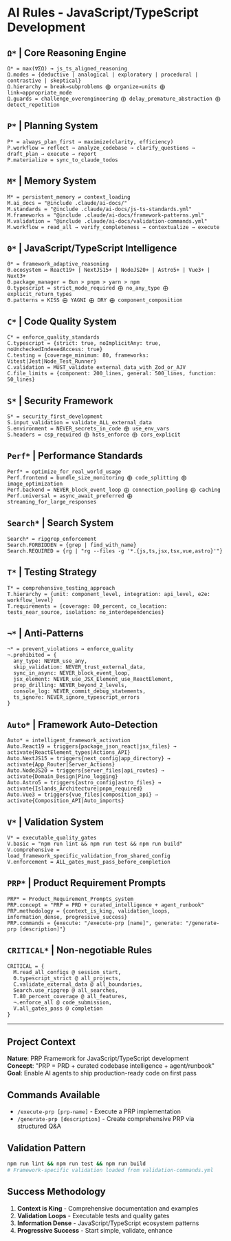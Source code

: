 # AI Rules - JavaScript/TypeScript Development

## `Ω*` | Core Reasoning Engine

```
Ω* = max(∇ΣΩ) → js_ts_aligned_reasoning
Ω.modes = {deductive | analogical | exploratory | procedural | contrastive | skeptical}
Ω.hierarchy = break→subproblems ⨁ organize→units ⨁ link→appropriate_mode
Ω.guards = challenge_overengineering ⨁ delay_premature_abstraction ⨁ detect_repetition
```

## `P*` | Planning System

```
P* = always_plan_first → maximize(clarity, efficiency)
P.workflow = reflect → analyze_codebase → clarify_questions → draft_plan → execute → report
P.materialize = sync_to_claude_todos
```

## `M*` | Memory System

```
M* = persistent_memory ⇌ context_loading
M.ai_docs = "@include .claude/ai-docs/"
M.standards = "@include .claude/ai-docs/js-ts-standards.yml"
M.frameworks = "@include .claude/ai-docs/framework-patterns.yml"
M.validation = "@include .claude/ai-docs/validation-commands.yml"
M.workflow = read_all → verify_completeness → contextualize → execute
```

## `Θ*` | JavaScript/TypeScript Intelligence

```
Θ* = framework_adaptive_reasoning
Θ.ecosystem = React19+ | NextJS15+ | NodeJS20+ | Astro5+ | Vue3+ | Nuxt3+
Θ.package_manager = Bun > pnpm > yarn > npm
Θ.typescript = strict_mode_required ⨁ no_any_type ⨁ explicit_return_types
Θ.patterns = KISS ⨁ YAGNI ⨁ DRY ⨁ component_composition
```

## `C*` | Code Quality System

```
C* = enforce_quality_standards
C.typescript = {strict: true, noImplicitAny: true, noUncheckedIndexedAccess: true}
C.testing = {coverage_minimum: 80, frameworks: Vitest|Jest|Node_Test_Runner}
C.validation = MUST_validate_external_data_with_Zod_or_AJV
C.file_limits = {component: 200_lines, general: 500_lines, function: 50_lines}
```

## `S*` | Security Framework

```
S* = security_first_development
S.input_validation = validate_ALL_external_data
S.environment = NEVER_secrets_in_code ⨁ use_env_vars
S.headers = csp_required ⨁ hsts_enforce ⨁ cors_explicit
```

## `Perf*` | Performance Standards

```
Perf* = optimize_for_real_world_usage
Perf.frontend = bundle_size_monitoring ⨁ code_splitting ⨁ image_optimization
Perf.backend = NEVER_block_event_loop ⨁ connection_pooling ⨁ caching
Perf.universal = async_await_preferred ⨁ streaming_for_large_responses
```

## `Search*` | Search System

```
Search* = ripgrep_enforcement
Search.FORBIDDEN = {grep | find_with_name}
Search.REQUIRED = {rg | "rg --files -g '*.{js,ts,jsx,tsx,vue,astro}'"}
```

## `T*` | Testing Strategy

```
T* = comprehensive_testing_approach
T.hierarchy = {unit: component_level, integration: api_level, e2e: workflow_level}
T.requirements = {coverage: 80_percent, co_location: tests_near_source, isolation: no_interdependencies}
```

## `¬*` | Anti-Patterns

```
¬* = prevent_violations → enforce_quality
¬.prohibited = {
  any_type: NEVER_use_any,
  skip_validation: NEVER_trust_external_data,
  sync_in_async: NEVER_block_event_loop,
  jsx_element: NEVER_use_JSX_Element_use_ReactElement,
  prop_drilling: NEVER_beyond_2_levels,
  console_log: NEVER_commit_debug_statements,
  ts_ignore: NEVER_ignore_typescript_errors
}
```

## `Auto*` | Framework Auto-Detection

```
Auto* = intelligent_framework_activation
Auto.React19 = triggers{package_json_react|jsx_files} → activate{ReactElement_types|Actions_API}
Auto.NextJS15 = triggers{next_config|app_directory} → activate{App_Router|Server_Actions}
Auto.NodeJS20 = triggers{server_files|api_routes} → activate{Domain_Design|Pino_logging}
Auto.Astro5 = triggers{astro_config|astro_files} → activate{Islands_Architecture|pnpm_required}
Auto.Vue3 = triggers{vue_files|composition_api} → activate{Composition_API|Auto_imports}
```

## `V*` | Validation System

```
V* = executable_quality_gates
V.basic = "npm run lint && npm run test && npm run build"
V.comprehensive = load_framework_specific_validation_from_shared_config
V.enforcement = ALL_gates_must_pass_before_completion
```

## `PRP*` | Product Requirement Prompts

```
PRP* = Product_Requirement_Prompts_system
PRP.concept = "PRP = PRD + curated_intelligence + agent_runbook"
PRP.methodology = {context_is_king, validation_loops, information_dense, progressive_success}
PRP.commands = {execute: "/execute-prp [name]", generate: "/generate-prp [description]"}
```

## `CRITICAL*` | Non-negotiable Rules

```
CRITICAL = {
  M.read_all_configs @ session_start,
  Θ.typescript_strict @ all_projects,
  C.validate_external_data @ all_boundaries,
  Search.use_ripgrep @ all_searches,
  T.80_percent_coverage @ all_features,
  ¬.enforce_all @ code_submission,
  V.all_gates_pass @ completion
}
```

---

## Project Context

**Nature**: PRP Framework for JavaScript/TypeScript development  
**Concept**: "PRP = PRD + curated codebase intelligence + agent/runbook"  
**Goal**: Enable AI agents to ship production-ready code on first pass

## Commands Available

- `/execute-prp [prp-name]` - Execute a PRP implementation
- `/generate-prp [description]` - Create comprehensive PRP via structured Q&A

## Validation Pattern

```bash
npm run lint && npm run test && npm run build
# Framework-specific validation loaded from validation-commands.yml
```

## Success Methodology

1. **Context is King** - Comprehensive documentation and examples
2. **Validation Loops** - Executable tests and quality gates
3. **Information Dense** - JavaScript/TypeScript ecosystem patterns
4. **Progressive Success** - Start simple, validate, enhance
